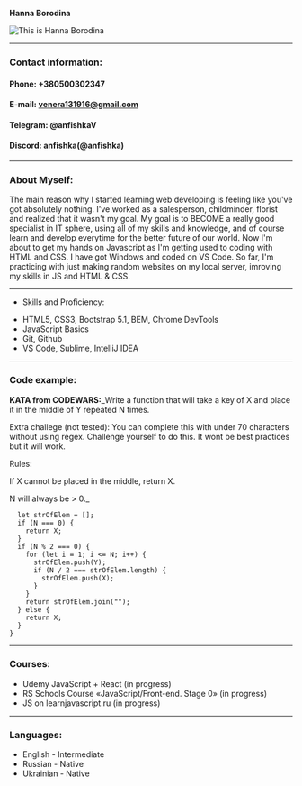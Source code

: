 **Hanna Borodina**

![This is Hanna Borodina](https://i.pinimg.com/564x/a2/8b/4a/a28b4aa0c7ecd18e6eef8284f24f78a1.jpg)

****

### Contact information:

#### Phone: +380500302347
#### E-mail: venera131916@gmail.com
#### Telegram: @anfishkaV
#### Discord: anfishka(@anfishka)

****

### About Myself:

The main reason why I started learning web developing is feeling like you've got absolutely nothing. I've worked as a salesperson, childminder, florist and realized that it wasn't my goal. My goal is to BECOME a really good specialist in IT sphere, using all of my skills and knowledge, and of course learn and develop everytime for the better future of our world. Now I'm about to get my hands on Javascript as I'm getting used to coding with HTML and CSS. I have got Windows and coded on VS Code. So far, I'm practicing with just making random websites on my local server, imroving my skills in JS and HTML & CSS.

****

* Skills and Proficiency:

- HTML5, CSS3, Bootstrap 5.1, BEM, Chrome DevTools
- JavaScript Basics
- Git, Github
- VS Code, Sublime, IntelliJ IDEA

****

### Code example:

**KATA from CODEWARS:**_Write a function that will take a key of X and place it in the middle of Y repeated N times.

Extra challege (not tested): You can complete this with under 70 characters without using regex. Challenge yourself to do this. It wont be best practices but it will work.

Rules:

If X cannot be placed in the middle, return X.

N will always be > 0._

```function middleMe(N, X, Y) {
  let strOfElem = [];
  if (N === 0) {
    return X;
  }
  if (N % 2 === 0) {
    for (let i = 1; i <= N; i++) {
      strOfElem.push(Y);
      if (N / 2 === strOfElem.length) {
        strOfElem.push(X);
      }
    }
    return strOfElem.join("");
  } else {
    return X;
  }
}
```

****

### Courses:

- Udemy JavaScript + React (in progress)
- RS Schools Course «JavaScript/Front-end. Stage 0» (in progress)
- JS on learnjavascript.ru (in progress)

****

### Languages:

- English - Intermediate
- Russian - Native
- Ukrainian - Native
